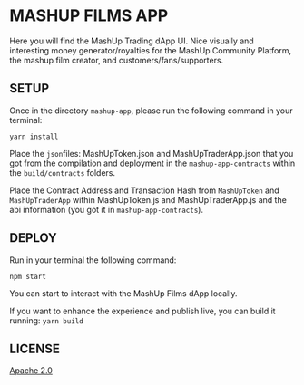 # MASHUP FILMS APP

Here you will find the MashUp Trading dApp UI. 
Nice visually and interesting money generator/royalties for the MashUp Community Platform, the mashup film creator, and customers/fans/supporters.

## SETUP
Once in the directory `mashup-app`, please run the following command in your terminal:

`yarn install`

Place the `json`files: MashUpToken.json and MashUpTraderApp.json that you got from the compilation and deployment in the `mashup-app-contracts` within the `build/contracts` folders.

Place the Contract Address and Transaction Hash from `MashUpToken` and `MashUpTraderApp` within MashUpToken.js and MashUpTraderApp.js and the abi information (you got it in `mashup-app-contracts`).

## DEPLOY
Run in your terminal the following command:

`npm start`

You can start to interact with the MashUp Films dApp locally.

If you want to enhance the experience and publish live, you can build it running:
`yarn build`


## LICENSE

[Apache 2.0](https://github.com/ivanmolto/mashup-films/blob/main/LICENSE)